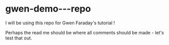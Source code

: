 # gwen-demo---repo

I will be using this repo for Gwen Faraday's tutorial !

Perhaps the read me should be where all comments should be made - let's test that out.
